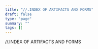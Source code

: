 ```yaml
---
title: "//.INDEX OF ARTIFACTS AND FORMS"
draft: false
type: "page"
summary: ""
tags: []
---
```

//.INDEX OF ARTIFACTS AND FORMS